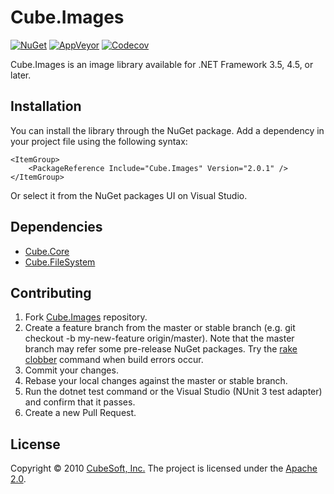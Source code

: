 Cube.Images
====

[![NuGet](https://img.shields.io/nuget/v/Cube.Images.svg)](https://www.nuget.org/packages/Cube.Images/)
[![AppVeyor](https://ci.appveyor.com/api/projects/status/ffsk5mc9i8o9iy72?svg=true)](https://ci.appveyor.com/project/clown/cube-images)
[![Codecov](https://codecov.io/gh/cube-soft/Cube.Images/branch/master/graph/badge.svg)](https://codecov.io/gh/cube-soft/Cube.Images)

Cube.Images is an image library available for .NET Framework 3.5, 4.5, or later.

## Installation

You can install the library through the NuGet package.
Add a dependency in your project file using the following syntax:

    <ItemGroup>
        <PackageReference Include="Cube.Images" Version="2.0.1" />
    </ItemGroup>

Or select it from the NuGet packages UI on Visual Studio.

## Dependencies

* [Cube.Core](https://github.com/cube-soft/Cube.Core)
* [Cube.FileSystem](https://github.com/cube-soft/Cube.FileSystem)

## Contributing

1. Fork [Cube.Images](https://github.com/cube-soft/Cube.Images/fork) repository.
2. Create a feature branch from the master or stable branch (e.g. git checkout -b my-new-feature origin/master). Note that the master branch may refer some pre-release NuGet packages. Try the [rake clobber](https://github.com/cube-soft/Cube.Images/blob/master/Rakefile) command when build errors occur.
3. Commit your changes.
4. Rebase your local changes against the master or stable branch.
5. Run the dotnet test command or the Visual Studio (NUnit 3 test adapter) and confirm that it passes.
6. Create a new Pull Request.

## License

Copyright © 2010 [CubeSoft, Inc.](https://www.cube-soft.jp/)
The project is licensed under the [Apache 2.0](https://github.com/cube-soft/Cube.Images/blob/master/License.txt).